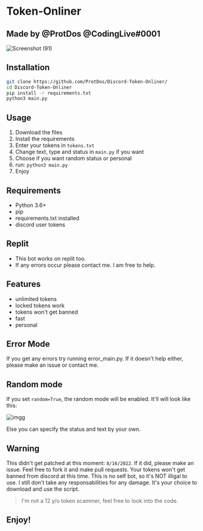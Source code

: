# Token-Onliner
## Made by @ProtDos @CodingLive#0001

![Screenshot (91)](https://user-images.githubusercontent.com/69071809/184872137-1c7bcdde-954a-412a-a576-aecd7c536f70.png)

## Installation
```bash
git clone https://github.com/ProtDos/Discord-Token-Onliner/
cd Discord-Token-Onliner
pip install -r requirements.txt
python3 main.py
```

## Usage
1. Download the files
2. Install the requirements
3. Enter your tokens in `tokens.txt`
4. Change text, type and status in `main.py` if you want
5. Choose if you want random status or personal
6. run: `python3 main.py`
7. Enjoy

## Requirements
- Python 3.6+
- pip
- requirements.txt installed
- discord user tokens

## Replit
- This bot works on replit too. 
- If any errors occur please contact me. I am free to help.

## Features
- unlimited tokens
- locked tokens work
- tokens won't get banned
- fast
- personal

## Error Mode
If you get any errors try running error_main.py. If it doesn't help either, please make an issue or contact me.


## Random mode
If you set `random=True`, the random mode will be enabled. It'll will look like this:

![imgg](https://user-images.githubusercontent.com/69071809/185407188-80f7d931-f3e2-4911-a38f-530a4926c158.png)

Else you can specify the status and text by your own.

## Warning
This didn't get patched at this moment: `8/16/2022`. If it did, please make an issue. Feel free to fork it and make pull requests. 
Your tokens won't get banned from discord at this time. 
This is no self bot, so it's NOT illigal to use. I still don't take any responsabilities for any damage. 
It's your choice to download and use the script. 
> I'm not a 12 y/o token scammer, feel free to look into the code.

## Enjoy!
